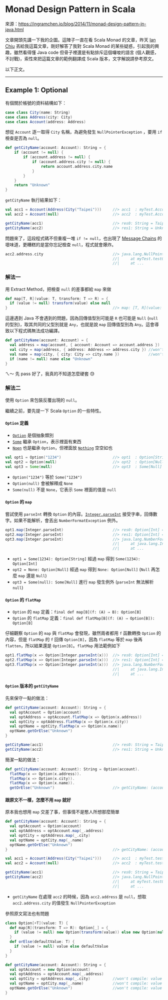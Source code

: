 # Monad Design Pattern in Scala

來源：https://ingramchen.io/blog/2014/11/monad-design-pattern-in-java.html

文章開頭先講一下我的企圖。這陣子一直在看 Scala Monad 的文章，昨天 [Ian Chiu](https://www.facebook.com/ian.chiu621) 丟給我這篇文章，剛好解答了我對 Scala Monad 的某些疑惑，引起我的興趣，雖然看得懂 Java code 但骨子裡還是有點排斥這個囉唆的語言 (個人觀感，不討戰)，索性來把這篇文章的範例翻譯成 Scala 版本，文字解說請參考原文。

以下正文。
___
## Example 1: Optional

有個關於帳號的資料結構如下：
```scala
case class City(name: String)
case class Address(city: City)
case class Account(address: Address)
```

想從 `Account` 逐一取得 `City` 名稱，為避免發生 `NullPointerException` ，要用 `if` 檢查是否為 `null`。
```scala
def getCityName(account: Account): String = {
	if (account != null) {
		if (account.address != null) {
			if (account.address.city != null) {
				return account.address.city.name
			}
		}
	}
	return "Unknown"
}
```

`getCityName` 執行結果如下：
```scala
val acc1 = Account(Address(City("Taipei")))     //> acc1  : myTest.Account = Account(Address(City(Taipei)))
val acc2 = Account(null)                        //> acc2  : myTest.Account = Account(null)

getCityName(acc1)                               //> res0: String = Taipei
getCityName(acc2)                               //> res1: String = Unknown
```

問題來了，這段程式碼不但重複一堆 `if != null`，也出現了 [Message Chains](https://sourcemaking.com/refactoring/smells/message-chains) 的壞味道，更糟糕的是當你忘記檢查 `null`，程式就會爆炸。
```scala
acc2.address.city                               //> java.lang.NullPointerException
                                                //| 	at myTest.test01$$anonfun$main$1.apply$mcV$sp(myTest.test01.scala:23)
                                                //| 	at ...
```

### 解法一
用 Extract Method，把檢查 `null` 的差事都給 `map` 來做
```scala
def map[T, R](value: T, transform: T => R) = {
  if (value != null) transform(value) else null
}                                               //> map: [T, R](value: T, transform: T => R)Any
```

這邊遇到 Java 不會遇到的問題，因為回傳值型別可能是 `R` 也可能是 `Null` (`null` 的型別)，取其共同的父型別就是 `Any`，也就是說 `map` 回傳值型別為 `Any`。這會導致以下程式碼無法成功編譯。
```scala
def getCityName(account: Account) = {
  val address = map(account, { account: Account => account.address })
  val city = map(address, { address: Address => address.city }) //won't compile: type mismatch; found : myTest.Address ⇒ myTest.City required: Any ⇒ myTest.City
  val name = map(city, { city: City => city.name })             //won't compile: type mismatch; found : myTest.City ⇒ String required: Any ⇒ String
  if (name != null) name else "Unknown"
}
```

ㄟ～ 先 pass 好了，我真的不知道怎麼硬套 😓

### 解法二
使用 `Option` 來包裝反覆出現的 `null`。

繼續之前，要先提一下 Scala `Option` 的一些特性。

#### `Option` 定義
- [`Option`](http://www.scala-lang.org/api/current/#scala.Option) 是個抽象類別
- [`Some`](http://www.scala-lang.org/api/current/#scala.Some) 繼承 `Option`，表示裡面有東西
- [`Noen`](http://www.scala-lang.org/api/current/#scala.None$) 也是繼承 `Option`，但裡面放 [`Nothing`](http://www.scala-lang.org/api/current/#scala.Nothing) 空空如也

```scala
val opt1 = Option("1234")                       //> opt1  : Option[String] = Some(1234)
val opt2 = Option(null)                         //> opt2  : Option[Null] = None
val opt3 = Some(null)                           //> opt3  : Some[Null] = Some(null)
```
- `Option("1234")` 等於 `Some("1234")`
- `Option(null)` 會被解釋成 `None`
- `Some(null)` 不是 `None`，它表示 `Some` 裡面的值是 `null`

#### `Option` 的 `map`

嘗試使用 `parseInt` 轉換 `Option` 的內容。[`Integer.parseInt`](http://www.tutorialspoint.com/java/lang/integer_parseint.htm) 接受字串，回傳數字。如果不能解析，會丟出 `NumberFormatException` 例外。

```scala
opt1.map(Integer.parseInt)                      //> res0: Option[Int] = Some(1234)
opt2.map(Integer.parseInt)                      //> res1: Option[Int] = None
opt3.map(Integer.parseInt)                      //> java.lang.NumberFormatException: null
                                                //| 	at java.lang.Integer.parseInt(Integer.java:454)
                                                //| 	at ...
```
- `opt1 = Some(1234): Option[String]` 經過 `map` 得到 `Some(1234): Option[Int]`
- `opt2 = None: Option[Null]` 經過 `map` 得到 `None: Option[Null]` (`Null` 再怎麼 `map` 還是 `Null`)
- `opt3 = Some(null): Some[Null]` 進行 `map` 發生例外 (`parseInt` 無法解析 `null`)

#### `Option` 的 `flatMap`
- `Option` 的 `map` 定義：`final def map[B](f: (A) ⇒ B): Option[B]`
- `Option` 的 `flatMap` 定義：`final def flatMap[B](f: (A) ⇒ Option[B]): Option[B]`

仔細觀察 `Option` 的 `map` 與 `flatMap` 會發現，雖然兩者都用 `f` 函數轉換 `Option` 的內容，但是 `flatMap` 的 `f` 回傳 `Option[B]`，因為 `flatMap` 等於 `map` 後再 `flatten`，所以結果還是 `Option[B]`。`flatMap` 用法範例如下

```scala
opt1.flatMap(x => Option(Integer.parseInt(x)))  //> res0: Option[Int] = Some(1234)
opt2.flatMap(x => Option(Integer.parseInt(x)))  //> res1: Option[Int] = None
opt3.flatMap(x => Option(Integer.parseInt(x)))  //> java.lang.NumberFormatException: null
                                                //| 	at java.lang.Integer.parseInt(Integer.java:454)
                                                //| 	at ...
```

#### `Option` 版本的 `getCityName`
先來保守一點的做法：
```scala
def getCityName(account: Account): String = {
  val optAccount = Option(account)
  val optAddress = optAccount.flatMap(x => Option(x.address))
  val optCity = optAddress.flatMap(x => Option(x.city))
  val optName = optCity.flatMap(x => Option(x.name))
  optName.getOrElse("Unknown")
}

getCityName(acc1)                               //> res0: String = Taipei
getCityName(acc2)                               //> res1: String = Unknown
```

簡潔一點的做法：
```scala
def getCityName(account: Account): String = Option(account).
  flatMap(x => Option(x.address)).
  flatMap(x => Option(x.city)).
  flatMap(x => Option(x.name)).
  getOrElse("Unknown")                          //> getCityName: (account: myTest.test05.Account)String
```

#### 跟原文不一樣，怎麼不用 `map` 就好
原本我也想用 `map` 交差了事，但事情不是憨人所想那麼簡單
```scala
def getCityName(account: Account): String = {
  val optAccount = Option(account)
  val optAddress = optAccount.map(_.address)
  val optCity = optAddress.map(_.city)
  val optName = optCity.map(_.name)
  optName.getOrElse("Unknown")
}                                               //> getCityName: (account: myTest.test03.Account)String

val acc1 = Account(Address(City("Taipei")))     //> acc1  : myTest.test03.Account = Account(Address(City(Taipei)))
val acc2 = Account(null)                        //> acc2  : myTest.test03.Account = Account(null)

getCityName(acc1)                               //> res0: String = Taipei
getCityName(acc2)                               //> java.lang.NullPointerException
                                                //| 	at myTest.test03$$anonfun$main$1$$anonfun$2.apply(myTest.test03.scala:16)
                                                //| 	at ...
```
- `getCityName` 在處理 `acc2` 的時候，因為 `acc2.address` 是 `null`，想取 `acc2.address.city` 的值發生 `NullPointerException` 

參照原文寫法也有問題
```scala
class Option[+T](value: T) {
  def map[R](transform: T => R): Option[_] = {
    if (value != null) new Option(transform(value)) else new Option(null)
  }
  def orElse(defaultValue: T) {
    if (value != null) value else defaultValue
  }
}

def getCityName(account: Account): String = {
  val optAccount = new Option(account)
  val optAddress = optAccount.map(_.address)
  val optCity = optAddress.map(_.city)          //won't compile: value city is not a member of Any
  val optName = optCity.map(_.name)             //won't compile: value name is not a member of Any
  optName.getOrElse("Unknown")                  //won't compile: value getOrElse is not a member of myTest.test03.Option[Any]
}
```
